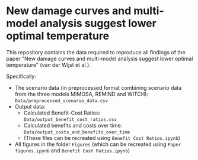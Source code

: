 # New damage curves and multi-model analysis suggest lower optimal temperature

This repository contains the data required to reproduce all findings of the paper "New damage curves and multi-model analysis suggest lower optimal temperature" (van der Wijst et al.).

Specifically:
* The scenario data (in preprocessed format combining scenario data from the three models MIMOSA, REMIND and WITCH): `Data/preprocessed_scenario_data.csv`
* Output data:
  * Calculated Benefit-Cost Ratios: `Data/output_benefit_cost_ratios.csv`
  * Calculated benefits and costs over time: `Data/output_costs_and_benefits_over_time`
  * (These files can be recreated using `Benefit Cost Ratios.ipynb`)
* All figures in the folder `Figures` (which can be recreated using `Paper figures.ipynb` and `Benefit Cost Ratios.ipynb`)

